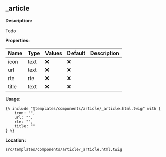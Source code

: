 ## _article

**Description:**

Todo

**Properties:**

| Name | Type | Values | Default | Description |
|------|------|--------|---------|-------------|
| icon | text | :x: | :x: |  |
| url | text | :x: | :x: |  |
| rte | rte | :x: | :x: |  |
| title | text | :x: | :x: |  |


**Usage:**

```twig
{% include "@templates/components/article/_article.html.twig" with {
    icon: "",
    url: "",
    rte: "",
    title: ""
} %}
```

**Location:**

 `src/templates/components/article/_article.html.twig`



